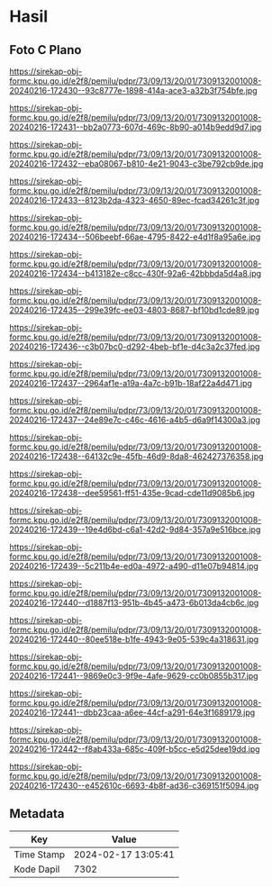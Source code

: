 # Hasil

## Foto C Plano

https://sirekap-obj-formc.kpu.go.id/e2f8/pemilu/pdpr/73/09/13/20/01/7309132001008-20240216-172430--93c8777e-1898-414a-ace3-a32b3f754bfe.jpg

https://sirekap-obj-formc.kpu.go.id/e2f8/pemilu/pdpr/73/09/13/20/01/7309132001008-20240216-172431--bb2a0773-607d-469c-8b90-a014b9edd9d7.jpg

https://sirekap-obj-formc.kpu.go.id/e2f8/pemilu/pdpr/73/09/13/20/01/7309132001008-20240216-172432--eba08067-b810-4e21-9043-c3be792cb9de.jpg

https://sirekap-obj-formc.kpu.go.id/e2f8/pemilu/pdpr/73/09/13/20/01/7309132001008-20240216-172433--8123b2da-4323-4650-89ec-fcad34261c3f.jpg

https://sirekap-obj-formc.kpu.go.id/e2f8/pemilu/pdpr/73/09/13/20/01/7309132001008-20240216-172434--506beebf-66ae-4795-8422-e4d1f8a95a6e.jpg

https://sirekap-obj-formc.kpu.go.id/e2f8/pemilu/pdpr/73/09/13/20/01/7309132001008-20240216-172434--b413182e-c8cc-430f-92a6-42bbbda5d4a8.jpg

https://sirekap-obj-formc.kpu.go.id/e2f8/pemilu/pdpr/73/09/13/20/01/7309132001008-20240216-172435--299e39fc-ee03-4803-8687-bf10bd1cde89.jpg

https://sirekap-obj-formc.kpu.go.id/e2f8/pemilu/pdpr/73/09/13/20/01/7309132001008-20240216-172436--c3b07bc0-d292-4beb-bf1e-d4c3a2c37fed.jpg

https://sirekap-obj-formc.kpu.go.id/e2f8/pemilu/pdpr/73/09/13/20/01/7309132001008-20240216-172437--2964af1e-a19a-4a7c-b91b-18af22a4d471.jpg

https://sirekap-obj-formc.kpu.go.id/e2f8/pemilu/pdpr/73/09/13/20/01/7309132001008-20240216-172437--24e89e7c-c46c-4616-a4b5-d6a9f14300a3.jpg

https://sirekap-obj-formc.kpu.go.id/e2f8/pemilu/pdpr/73/09/13/20/01/7309132001008-20240216-172438--64132c9e-45fb-46d9-8da8-462427376358.jpg

https://sirekap-obj-formc.kpu.go.id/e2f8/pemilu/pdpr/73/09/13/20/01/7309132001008-20240216-172438--dee59561-ff51-435e-9cad-cde11d9085b6.jpg

https://sirekap-obj-formc.kpu.go.id/e2f8/pemilu/pdpr/73/09/13/20/01/7309132001008-20240216-172439--19e4d6bd-c6a1-42d2-9d84-357a9e516bce.jpg

https://sirekap-obj-formc.kpu.go.id/e2f8/pemilu/pdpr/73/09/13/20/01/7309132001008-20240216-172439--5c211b4e-ed0a-4972-a490-d11e07b94814.jpg

https://sirekap-obj-formc.kpu.go.id/e2f8/pemilu/pdpr/73/09/13/20/01/7309132001008-20240216-172440--d1887f13-951b-4b45-a473-6b013da4cb6c.jpg

https://sirekap-obj-formc.kpu.go.id/e2f8/pemilu/pdpr/73/09/13/20/01/7309132001008-20240216-172440--80ee518e-b1fe-4943-9e05-539c4a318631.jpg

https://sirekap-obj-formc.kpu.go.id/e2f8/pemilu/pdpr/73/09/13/20/01/7309132001008-20240216-172441--9869e0c3-9f9e-4afe-9629-cc0b0855b317.jpg

https://sirekap-obj-formc.kpu.go.id/e2f8/pemilu/pdpr/73/09/13/20/01/7309132001008-20240216-172441--dbb23caa-a6ee-44cf-a291-64e3f1689179.jpg

https://sirekap-obj-formc.kpu.go.id/e2f8/pemilu/pdpr/73/09/13/20/01/7309132001008-20240216-172442--f8ab433a-685c-409f-b5cc-e5d25dee19dd.jpg

https://sirekap-obj-formc.kpu.go.id/e2f8/pemilu/pdpr/73/09/13/20/01/7309132001008-20240216-172430--e452610c-6693-4b8f-ad36-c369151f5094.jpg


## Metadata

| Key        | Value               |
| ---------- | ------------------- |
| Time Stamp | 2024-02-17 13:05:41 |
| Kode Dapil | 7302                |



